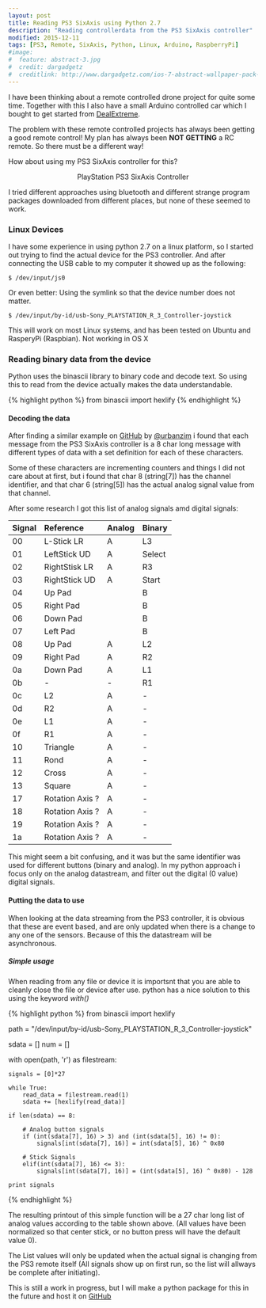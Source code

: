 ```yaml
---
layout: post
title: Reading PS3 SixAxis using Python 2.7
description: "Reading controllerdata from the PS3 SixAxis controller"
modified: 2015-12-11
tags: [PS3, Remote, SixAxis, Python, Linux, Arduino, RaspberryPi]
#image:
#  feature: abstract-3.jpg
#  credit: dargadgetz
#  creditlink: http://www.dargadgetz.com/ios-7-abstract-wallpaper-pack-for-iphone-5-and-ipod-touch-retina/
---
```


I have been thinking about a remote controlled drone project for quite some time.
Together with this I also have a small Arduino controlled car which I bought to get
started from [DealExtreme](http://www.dx.com/).

The problem with these remote controlled projects has always been getting a good
remote control! My plan has always been **NOT GETTING** a RC remote.
So there must be a different way!

How about using my PS3 SixAxis controller for this?

<figure>
	<img src="/images/PlayStation3-Sixaxis.png" alt="">
	<center> <figcaption>PlayStation PS3 SixAxis Controller</figcaption></center>
</figure>

I tried different approaches using bluetooth and different strange program packages downloaded
from different places, but none of these seemed to work.

### Linux Devices

I have some experience in using python 2.7 on a linux platform, so I started out trying to
find the actual device for the PS3 controller. And after connecting the USB cable to my
computer it showed up as the following:

```
$ /dev/input/js0
```

Or even better: Using the symlink so that the device number does not matter.

```
$ /dev/input/by-id/usb-Sony_PLAYSTATION_R_3_Controller-joystick
```

This will work on most Linux systems, and has been tested on Ubuntu and RasperyPi (Raspbian).
Not working in OS X

### Reading binary data from the device

Python uses the binascii library to binary code and decode text. So using this to read from the device actually makes the data understandable.

{% highlight python %}
from binascii import hexlify
{% endhighlight %}

#### Decoding the data

After finding a similar example on [GitHub](www.github.com) by [@urbanzim](https://github.com/urbanzrim/ps3controller)
i found that each message from the PS3 SixAxis controller is a 8 char long message with different types of data
with a set definition for each of these characters.

Some of these characters are incrementing counters and things I did not care about at first,
but i found that char 8 (string\[7]) has the channel identifier, and that
char 6 (string\[5]) has the actual analog signal value from that channel.

After some research I got this list of analog signals amd digital signals:

| Signal     | Reference | Analog   | Binary |
| :--------- | :-------- | :------- | :----- |
| 00 | L-Stick LR | A | L3 |
| 01 | LeftStick UD | A | Select
| 02 | RightStisk LR | A | R3
| 03 | RightStick UD | A | Start
| 04 | Up Pad | | B |
| 05 | Right Pad | | B |
| 06 | Down Pad | | B |
| 07 | Left Pad | | B |
| 08 | Up Pad | A | L2 |
| 09 | Right Pad | A | R2 |
| 0a | Down Pad | A | L1 |
| 0b | - | - | R1 |
| 0c | L2 | A | - |
| 0d | R2 | A | - |
| 0e | L1 | A | - |
| 0f | R1 | A | - |
| 10 | Triangle | A | - |
| 11 | Rond | A | - |
| 12 | Cross | A | - |
| 13 | Square | A | - |
| 17 | Rotation Axis ? | A | - |
| 18 | Rotation Axis ? | A | - |
| 19 | Rotation Axis ? | A | - |
| 1a | Rotation Axis ? | A | - |

This might seem a bit confusing, and it was but the same identifier was used for different buttons
(binary and analog). In my python approach i focus only on the analog datastream,
and filter out the digital (0 value) digital signals.

#### Putting the data to use

When looking at the data streaming from the PS3 controller,
it is obvious that these are event based, and are only updated when there is a change to any one of the sensors.
Because of this the datastream will be asynchronous.

##### Simple usage

When reading from any file or device it is importsnt that you are able to
cleanly close the file or device after use. python has a nice solution to this using the keyword *with()*

{% highlight python %}
from binascii import hexlify

path = "/dev/input/by-id/usb-Sony_PLAYSTATION_R_3_Controller-joystick"

sdata = []
num = []

with open(path, 'r') as filestream:

    signals = [0]*27

    while True:
        read_data = filestream.read(1)
        sdata += [hexlify(read_data)]

    if len(sdata) == 8:

        # Analog button signals
        if (int(sdata[7], 16) > 3) and (int(sdata[5], 16) != 0):
            signals[int(sdata[7], 16)] = int(sdata[5], 16) ^ 0x80

        # Stick Signals
        elif(int(sdata[7], 16) <= 3):
            signals[int(sdata[7], 16)] = (int(sdata[5], 16) ^ 0x80) - 128

    print signals
{% endhighlight %}

The resulting printout of this simple function will be a 27 char long list of analog values
according to the table shown above. (All values have been normalized so that center stick,
or no button press will have the default value 0).

The List values will only be updated when the actual signal is changing
from the PS3 remote itself (All signals show up on first run, so the list will allways be complete
after initiating).

This is still a work in progress, but I will make a python package for this in the future and host
it on [GitHub](https://github.com/jafossum/)